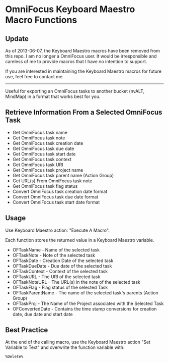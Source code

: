 # OmniFocus Keyboard Maestro Macro Functions

## Update ##

As of 2013-06-07, the Keyboard Maestro macros have been removed from this repo. I am no longer a OmniFocus user. It would be irresponsible and careless of me to provide macros that I have no intention to support.

If you are interested in maintaining the Keyboard Maestro macros for future use, feel free to contact me.

----

Useful for exporting an OmniFocus tasks to another bucket (nvALT, MindMap) in a format that works best for you.



##  Retrieve Information From a Selected OmniFocus Task

- Get OmniFocus task name
- Get OmniFocus task note
- Get OmniFocus task creation date
- Get OmniFocus task due date
- Get OmniFocus task start date
- Get OmniFocus task context
- Get OmniFocus task URI
- Get OmniFocus task project name
- Get OmniFocus task parent name (Action Group)
- Get URL(s) From OmniFocus task note
- Get OmniFocus task flag status
- Convert OmniFocus task creation date format
- Convert OmniFocus task due date format
- Convert OmniFocus task start date format



## Usage ##

Use Keyboard Maestro action: "Execute A Macro".

Each function stores the returned value in a Keyboard Maestro variable.

- OFTaskName - Name of the selected task
- OFTaskNote - Note of the selected task
- OFTaskDate - Creation Date of the selected task
- OFTaskDueDate - Due date of the selected task
- OFTaskContext - Context of the selected task
- OFTaskURL - The URI of the selected task
- OFTaskNoteURL - The URL(s) in the note of the selected task
- OFTaskFlag - Flag status of the selected Task
- OFTaskParentName - The name of the selected task's parents (Action Group)
- OFTaskProj - The Name of the Project associated with the Selected Task
- OFConvertedDate - Contains the time stamp conversions for creation date, due date and start date


## Best Practice ##

At the end of the calling macro, use the Keyboard Maestro action "Set Variable to Text" and overwrite  the function variable with:

	%Delete%
